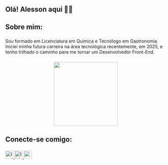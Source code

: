 <h2 align="left">Olá! Alesson aqui 🤘🏻</h2>

###

<h2 align="left">Sobre mim:</h2>

###

<p align="left">Sou formado em Licenciatura em Química e Tecnólogo em Gastronomia. Iniciei minha futura carreira na área tecnológica recentemente, em 2025, e tenho trilhado o caminho para me tornar um Desenvolvedor Front-End.</p>

###

<div align="center">
  <img height="200" src="https://bing.com/th/id/BCO.d9b5c073-b242-40d9-86c8-7ba9bf77b16f.png"  />
</div>

###

<h2 align="left">Conecte-se comigo:</h2>

###

<div align="left">
  <a href="https://www.instagram.com/alessonsardinha/" target="_blank">
    <img src="https://img.shields.io/static/v1?message=Instagram&logo=instagram&label=&color=126388&logoColor=b&labelColor=&style=flat" height="25" alt="instagram logo"  />
  </a>
  <a href="https://www.linkedin.com/in/alesson-sardinha-moraes-956b02332/" target="_blank">
    <img src="https://img.shields.io/static/v1?message=LinkedIn&logo=linkedin&label=&color=126388&logoColor=white&labelColor=&style=flat" height="25" alt="linkedin logo"  />
  </a>
  <a href="alesson.ifma2016@gmail.com" target="_blank">
    <img src="https://img.shields.io/static/v1?message=Gmail&logo=gmail&label=&color=126388&logoColor=white&labelColor=&style=flat" height="25" alt="gmail logo"  />
  </a>
</div>

###
